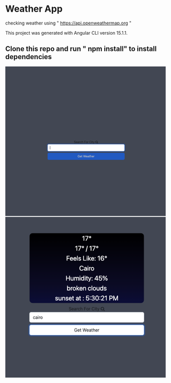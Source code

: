 # Weather App 

checking weather using  " https://api.openweathermap.org " 

This project was generated with Angular CLI version 15.1.1.

## Clone this repo and run " npm install" to install dependencies 

![WEATHER](src/assets/weather1.png)
![WEATHER2](src/assets/weather2.png)



